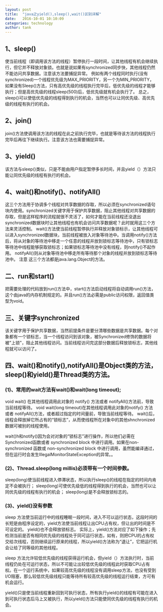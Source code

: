 ```yaml
---
layout: post
title:  "java之yield(),sleep(),wait()区别详解"
date:   2016-10-01 10:10:09
categories: technology
author: tank
---
```



## 1、sleep()
  使当前线程（即调用该方法的线程）暂停执行一段时间，让其他线程有机会继续执行，但它并不释放对象锁。也就是说如果有synchronized同步快，其他线程仍然不能访问共享数据。注意该方法要捕捉异常。
  例如有两个线程同时执行(没有synchronized)一个线程优先级为MAX_PRIORITY，另一个为MIN_PRIORITY，如果没有Sleep()方法，只有高优先级的线程执行完毕后，低优先级的线程才能够执行；但是高优先级的线程sleep(500)后，低优先级就有机会执行了。
  总之，sleep()可以使低优先级的线程得到执行的机会，当然也可以让同优先级、高优先级的线程有执行的机会。

## 2、join()
  join()方法使调用该方法的线程在此之前执行完毕，也就是等待该方法的线程执行完毕后再往下继续执行。注意该方法也需要捕捉异常。

## 3、yield()
  该方法与sleep()类似，只是不能由用户指定暂停多长时间，并且yield（）方法只能让同优先级的线程有执行的机会。

## 4、wait()和notify()、notifyAll()

  这三个方法用于协调多个线程对共享数据的存取，所以必须在synchronized语句块内使用。synchronized关键字用于保护共享数据，阻止其他线程对共享数据的存取，但是这样程序的流程就很不灵活了，如何才能在当前线程还没退出synchronized数据块时让其他线程也有机会访问共享数据呢？此时就用这三个方法来灵活控制。
  wait()方法使当前线程暂停执行并释放对象锁标示，让其他线程可以进入synchronized数据块，当前线程被放入对象等待池中。当调用notify()方法后，将从对象的等待池中移走一个任意的线程并放到锁标志等待池中，只有锁标志等待池中线程能够获取锁标志；如果锁标志等待池中没有线程，则notify()不起作用。
  notifyAll()则从对象等待池中移走所有等待那个对象的线程并放到锁标志等待池中。
  注意 这三个方法都是java.lang.Object的方法。


## 二、run和start()
  把需要处理的代码放到run()方法中，start()方法启动线程将自动调用run()方法，这个由java的内存机制规定的。并且run()方法必需是public访问权限，返回值类型为void。

## 三、关键字synchronized
  该关键字用于保护共享数据，当然前提条件是要分清哪些数据是共享数据。每个对象都有一个锁标志，当一个线程访问到该对象，被Synchronized修饰的数据将被"上锁"，阻止其他线程访问。当前线程访问完这部分数据后释放锁标志，其他线程就可以访问了。


## 四、wait()和notify(),notifyAll()是Object类的方法，sleep()和yield()是Thread类的方法。
### (1)、常用的wait方法有wait()和wait(long timeout);
  void wait() 在其他线程调用此对象的 notify() 方法或者 notifyAll()方法前，导致当前线程等待。
  void wait(long timeout)在其他线程调用此对象的notify() 方法 或者 notifyAll()方法，或者超过指定的时间量前，导致当前线程等待。
  wait()后，线程会释放掉它所占有的“锁标志”，从而使线程所在对象中的其他shnchronized数据可被别的线程使用。

  wait()h和notify()因为会对对象的“锁标志”进行操作，所以他们必需在Synchronized函数或者 synchronized block 中进行调用。如果在non-synchronized 函数或 non-synchronized block 中进行调用，虽然能编译通过，但在运行时会发生IllegalMonitorStateException的异常。。

### (2)、Thread.sleep(long millis)必须带有一个时间参数。
  sleep(long)使当前线程进入停滞状态，所以执行sleep()的线程在指定的时间内肯定不会被执行；
  sleep(long)可使优先级低的线程得到执行的机会，当然也可以让同优先级的线程有执行的机会；
  sleep(long)是不会释放锁标志的。

### (3)、yield()没有参数
  sleep 方法使当前运行中的线程睡眠一段时间，进入不可以运行状态，这段时间的长短是由程序设定的，yield方法使当前线程让出CPU占有权，但让出的时间是不可设定的。
  yield()也不会释放锁标志。
  实际上，yield()方法对应了如下操作；先检测当前是否有相同优先级的线程处于同可运行状态，如有，则把CPU的占有权交给次线程，否则继续运行原来的线程，所以yield()方法称为“退让”，它把运行机会让给了同等级的其他线程。

  sleep 方法允许较低优先级的线程获得运行机会，但yield（）方法执行时，当前线程仍处在可运行状态，所以不可能让出较低优先级的线程此时获取CPU占有权。在一个运行系统中，如果较高优先级的线程没有调用sleep方法，也没有受到I/O阻塞，那么较低优先级线程只能等待所有较高优先级的线程运行结束，方可有机会运行。

  yield()只是使当前线程重新回到可执行状态，所有执行yield()的线程有可能在进入到可执行状态后马上又被执行，所以yield()方法只能使同优先级的线程有执行的机会。
